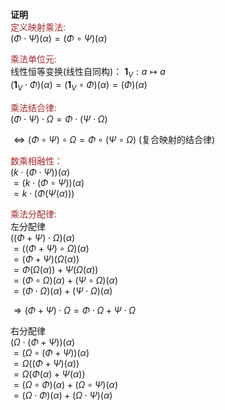 **证明**    
<font color=brown>定义映射乘法:</font>    
 $(\Phi\cdot\Psi)(\alpha)    
=(\Phi\circ\Psi)(\alpha)$     
    
<font color=brown>乘法单位元: </font>    
线性恒等变换(线性自同构)： $\mathbf1_V:a\mapsto a$     
 $(\mathbf1_V\cdot\Phi)(\alpha)    
=(\mathbf1_V\circ\Phi)(\alpha)    
=(\Phi)(\alpha)$     
    
<font color=brown>乘法结合律: </font>    
 $(\Phi\cdot\Psi)\cdot\Omega    
=\Phi\cdot(\Psi\cdot\Omega)$     
    
 $\Leftrightarrow(\Phi\circ\Psi)\circ\Omega    
=\Phi\circ(\Psi\circ\Omega)$  (复合映射的结合律)    
    
<font color=brown>数乘相融性：</font>    
 $(k\cdot(\Phi\cdot\Psi))(\alpha)$     
 $=(k\cdot(\Phi\circ\Psi))(\alpha)$     
 $=k\cdot(\Phi(\Psi(\alpha)))$     
    
<font color=brown>乘法分配律:</font>    
左分配律    
 $((\Phi+\Psi)\cdot\Omega)(\alpha)$     
 $=((\Phi+\Psi)\circ\Omega)(\alpha)$     
 $=(\Phi+\Psi)(\Omega(\alpha))$     
 $=\Phi(\Omega(\alpha))+\Psi(\Omega(\alpha))$     
 $=(\Phi\circ\Omega)(\alpha)    
+(\Psi\circ\Omega)(\alpha)$     
 $=(\Phi\cdot\Omega)(\alpha)    
+(\Psi\cdot\Omega)(\alpha)$     
    
 $\Rightarrow(\Phi+\Psi)\cdot\Omega    
=\Phi\cdot\Omega+\Psi\cdot\Omega$     
    
右分配律    
 $(\Omega\cdot(\Phi+\Psi))(\alpha)$     
 $=(\Omega\circ(\Phi+\Psi))(\alpha)$     
 $=\Omega((\Phi+\Psi)(\alpha))$     
 $=\Omega(\Phi(\alpha)+\Psi(\alpha))$     
 $=(\Omega\circ\Phi)(\alpha)    
+(\Omega\circ\Psi)(\alpha)$     
 $=(\Omega\cdot\Phi)(\alpha)    
+(\Omega\cdot\Psi)(\alpha)$     
